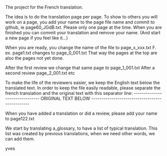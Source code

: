 The project for the French translation.

The idea is to do the translation page per page.
To show to others you will work on a page, you add your name to the page file name and commit to github, ie page60_JGdB.txt.
Please only one page at the time. When you are finished you can commit your translation and remove your name.
(And start a new page if you feel like it...)

When you are ready, you change the name of the file to page_x_xxx.txt
F. ex. page1.txt changes to page_0_001.txt
That way the pages at the top are also the pages not yet done.

After the first review we change that same page to page_1_001.txt
After a second review page_2_001.txt
etc

To make the life of the reviewers easier, we keep the English text below the translated text. In order to keep the file easily readable, please separate the french translation and the original text with this separator line:
------------------------------- ORIGINAL TEXT BELOW -----------------------------------------------

When you have added a translation or did a review, please add your name to page122.txt

We start by translating a_glossary, to have a list of typical translation.
This list was created by previous translations, when we need other words, we can add them.



yves

